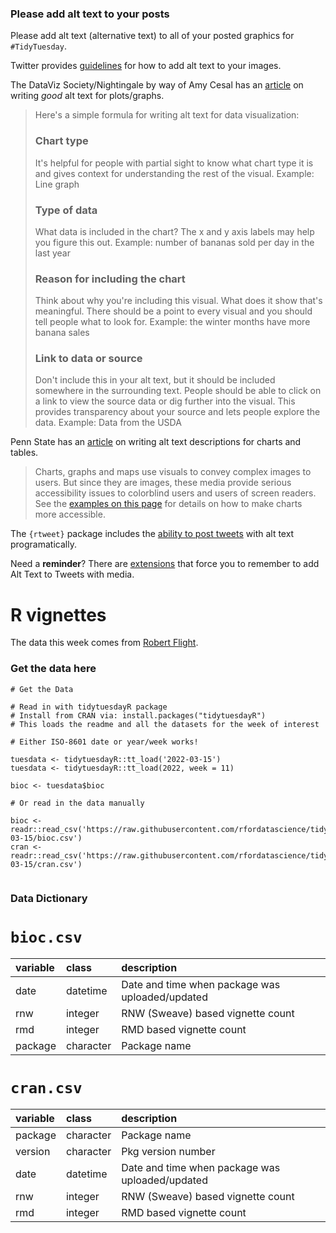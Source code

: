 ### Please add alt text to your posts

Please add alt text (alternative text) to all of your posted graphics for `#TidyTuesday`. 

Twitter provides [guidelines](https://help.twitter.com/en/using-twitter/picture-descriptions) for how to add alt text to your images.

The DataViz Society/Nightingale by way of Amy Cesal has an [article](https://medium.com/nightingale/writing-alt-text-for-data-visualization-2a218ef43f81) on writing _good_ alt text for plots/graphs.

> Here's a simple formula for writing alt text for data visualization:
> ### Chart type
> It's helpful for people with partial sight to know what chart type it is and gives context for understanding the rest of the visual.
> Example: Line graph
> ### Type of data
> What data is included in the chart? The x and y axis labels may help you figure this out.
> Example: number of bananas sold per day in the last year
> ### Reason for including the chart
> Think about why you're including this visual. What does it show that's meaningful. There should be a point to every visual and you should tell people what to look for.
> Example: the winter months have more banana sales
> ### Link to data or source
> Don't include this in your alt text, but it should be included somewhere in the surrounding text. People should be able to click on a link to view the source data or dig further into the visual. This provides transparency about your source and lets people explore the data.
> Example: Data from the USDA

Penn State has an [article](https://accessibility.psu.edu/images/charts/) on writing alt text descriptions for charts and tables.

> Charts, graphs and maps use visuals to convey complex images to users. But since they are images, these media provide serious accessibility issues to colorblind users and users of screen readers. See the [examples on this page](https://accessibility.psu.edu/images/charts/) for details on how to make charts more accessible.

The `{rtweet}` package includes the [ability to post tweets](https://docs.ropensci.org/rtweet/reference/post_tweet.html) with alt text programatically.

Need a **reminder**? There are [extensions](https://chrome.google.com/webstore/detail/twitter-required-alt-text/fpjlpckbikddocimpfcgaldjghimjiik/related) that force you to remember to add Alt Text to Tweets with media.

# R vignettes

The data this week comes from [Robert Flight](https://github.com/rmflight/vignette_analysis).

### Get the data here

```{r}
# Get the Data

# Read in with tidytuesdayR package 
# Install from CRAN via: install.packages("tidytuesdayR")
# This loads the readme and all the datasets for the week of interest

# Either ISO-8601 date or year/week works!

tuesdata <- tidytuesdayR::tt_load('2022-03-15')
tuesdata <- tidytuesdayR::tt_load(2022, week = 11)

bioc <- tuesdata$bioc

# Or read in the data manually

bioc <- readr::read_csv('https://raw.githubusercontent.com/rfordatascience/tidytuesday/master/data/2022/2022-03-15/bioc.csv')
cran <- readr::read_csv('https://raw.githubusercontent.com/rfordatascience/tidytuesday/master/data/2022/2022-03-15/cran.csv')


```
### Data Dictionary

# `bioc.csv`

|variable |class     |description |
|:--------|:---------|:-----------|
|date     |datetime    |Date and time when package was uploaded/updated |
|rnw      |integer   | RNW (Sweave) based vignette count |
|rmd      |integer   | RMD based vignette count |
|package  |character | Package name |


# `cran.csv`

|variable |class     |description |
|:--------|:---------|:-----------|
|package  |character | Package name |
|version  |character | Pkg version number |
|date     |datetime    |Date and time when package was uploaded/updated|
|rnw      |integer   | RNW (Sweave) based vignette count |
|rmd      |integer   | RMD based vignette count |
